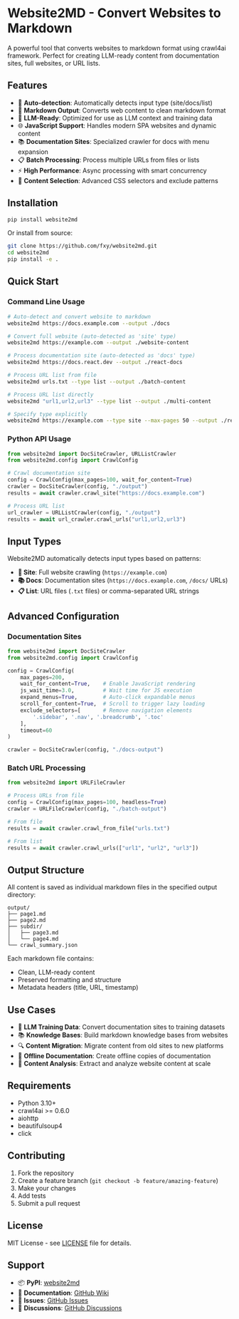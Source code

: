 # Website2MD - Convert Websites to Markdown

A powerful tool that converts websites to markdown format using crawl4ai framework. Perfect for creating LLM-ready content from documentation sites, full websites, or URL lists.

## Features

- 🚀 **Auto-detection**: Automatically detects input type (site/docs/list)
- 📝 **Markdown Output**: Converts web content to clean markdown format
- 🤖 **LLM-Ready**: Optimized for use as LLM context and training data
- 🌐 **JavaScript Support**: Handles modern SPA websites and dynamic content
- 📚 **Documentation Sites**: Specialized crawler for docs with menu expansion
- 📋 **Batch Processing**: Process multiple URLs from files or lists
- ⚡ **High Performance**: Async processing with smart concurrency
- 🎯 **Content Selection**: Advanced CSS selectors and exclude patterns

## Installation

```bash
pip install website2md
```

Or install from source:

```bash
git clone https://github.com/fxy/website2md.git
cd website2md
pip install -e .
```

## Quick Start

### Command Line Usage

```bash
# Auto-detect and convert website to markdown
website2md https://docs.example.com --output ./docs

# Convert full website (auto-detected as 'site' type)
website2md https://example.com --output ./website-content

# Process documentation site (auto-detected as 'docs' type)
website2md https://docs.react.dev --output ./react-docs

# Process URL list from file
website2md urls.txt --type list --output ./batch-content

# Process URL list directly
website2md "url1,url2,url3" --type list --output ./multi-content

# Specify type explicitly
website2md https://example.com --type site --max-pages 50 --output ./results
```

### Python API Usage

```python
from website2md import DocSiteCrawler, URLListCrawler
from website2md.config import CrawlConfig

# Crawl documentation site
config = CrawlConfig(max_pages=100, wait_for_content=True)
crawler = DocSiteCrawler(config, "./output")
results = await crawler.crawl_site("https://docs.example.com")

# Process URL list
url_crawler = URLListCrawler(config, "./output") 
results = await url_crawler.crawl_urls("url1,url2,url3")
```

## Input Types

Website2MD automatically detects input types based on patterns:

- **📄 Site**: Full website crawling (`https://example.com`)
- **📚 Docs**: Documentation sites (`https://docs.example.com`, `/docs/` URLs)  
- **📋 List**: URL files (`.txt` files) or comma-separated URL strings

## Advanced Configuration

### Documentation Sites

```python
from website2md import DocSiteCrawler
from website2md.config import CrawlConfig

config = CrawlConfig(
    max_pages=200,
    wait_for_content=True,    # Enable JavaScript rendering
    js_wait_time=3.0,         # Wait time for JS execution
    expand_menus=True,        # Auto-click expandable menus
    scroll_for_content=True,  # Scroll to trigger lazy loading
    exclude_selectors=[       # Remove navigation elements
        '.sidebar', '.nav', '.breadcrumb', '.toc'
    ],
    timeout=60
)

crawler = DocSiteCrawler(config, "./docs-output")
```

### Batch URL Processing

```python
from website2md import URLFileCrawler

# Process URLs from file
config = CrawlConfig(max_pages=100, headless=True)
crawler = URLFileCrawler(config, "./batch-output")

# From file
results = await crawler.crawl_from_file("urls.txt")

# From list
results = await crawler.crawl_urls(["url1", "url2", "url3"])
```

## Output Structure

All content is saved as individual markdown files in the specified output directory:

```
output/
├── page1.md
├── page2.md  
├── subdir/
│   ├── page3.md
│   └── page4.md
└── crawl_summary.json
```

Each markdown file contains:
- Clean, LLM-ready content
- Preserved formatting and structure
- Metadata headers (title, URL, timestamp)

## Use Cases

- 🤖 **LLM Training Data**: Convert documentation sites to training datasets
- 📚 **Knowledge Bases**: Build markdown knowledge bases from websites  
- 🔍 **Content Migration**: Migrate content from old sites to new platforms
- 📖 **Offline Documentation**: Create offline copies of documentation
- 🎯 **Content Analysis**: Extract and analyze website content at scale

## Requirements

- Python 3.10+
- crawl4ai >= 0.6.0
- aiohttp
- beautifulsoup4
- click

## Contributing

1. Fork the repository
2. Create a feature branch (`git checkout -b feature/amazing-feature`)
3. Make your changes
4. Add tests
5. Submit a pull request

## License

MIT License - see [LICENSE](LICENSE) file for details.

## Support

- 📦 **PyPI**: [website2md](https://pypi.org/project/website2md/)
- 📖 **Documentation**: [GitHub Wiki](https://github.com/fxy/website2md/wiki)
- 🐛 **Issues**: [GitHub Issues](https://github.com/fxy/website2md/issues)
- 💬 **Discussions**: [GitHub Discussions](https://github.com/fxy/website2md/discussions)